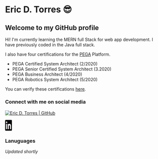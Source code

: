 # Eric  D. Torres :sunglasses:

## Welcome to my GitHub profile

Hi!  I'm currently learning the MERN full Stack for web app development.  I have previously coded in the Java full stack.  

I also have four certifications for the [PEGA](https://www.pega.com/?&utm_source=google&utm_medium=cpc&utm_campaign=Global_Brand_Exact&utm_term=pega%20systems&gloc=9025148&utm_content=pcrid%7c385502811043%7cpkw%7ckwd-299862464821%7cpmt%7ce%7cpdv%7cc%7c&gclid=Cj0KCQjwpZT5BRCdARIsAGEX0zlwEUJ1pHSIwyw83GZ1JUE6MsvC_rgS5LZ5nMBXMs6UlznUQ6ERP54aAqQ2EALw_wcB&gclsrc=aw.ds) Platform.

* PEGA Certified System Architect (2/2020)
* PEGA Senior Certified System Architect (3.2020)
* PEGA Business Architect (4/2020)
* PEGA Robotics System Architect (5/2020)

You can verify these certifications [here](https://academy.pega.com/verify-certification?fname=eric&lname=torres).

### Connect with me on social media

[<img align="center" alt="Eric D. Torres | GitHub" width="35p" height="35px" src="(./assets/github.svg)" />](https://github.com/etorres-revatures/)

[<img align="center" alt="Eric D. Torres | LinkedIn" width="22px" height="35px" src="./assets/linkedin.svg" />](https://www.linkedin.com/in/ericdtorres/)

### Lanuguages 

*Updated shortly*


